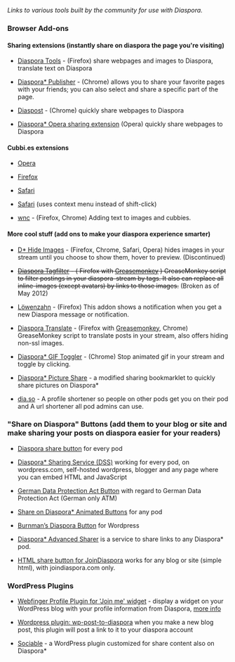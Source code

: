 _Links to various tools built by the community for use with Diaspora._


### Browser Add-ons

#### Sharing extensions (instantly share on diaspora the page you're visiting)
* [Diaspora Tools](http://sourceforge.net/projects/diasporatools/) - (Firefox) share webpages and images to Diaspora, translate text on Diaspora 

*   [Diaspora* Publisher](https://chrome.google.com/webstore/detail/pgblolfhnddeobmfgjhckddncbbfnlim) - (Chrome) allows you to share your favorite pages with your friends; you can also select and share a specific part of the page.

*   [Diaspost](http://soycodigo.wordpress.com/diaspost/) - (Chrome) quickly share webpages to Diaspora

*   [Diaspora* Opera sharing extension](http://my.opera.com/coreymwamba/blog/2011/09/07/diaspora-opera-sharing-extension) (Opera) quickly share webpages to Diaspora


#### Cubbi.es extensions 
    
*   [Opera](http://bit.ly/nPBzuk)
    
*   [Firefox](http://addons.mozilla.org/firefox/addon/cubbies/)
    
*   [Safari](http://github.com/gattonero/cubbies-safari)
    
*   [Safari](http://github.com/duthied/Cubbi.es-Safari-Extension) (uses context menu instead of shift-click) 

*  [wnc](http://bit.ly/HR6wwt) - (Firefox, Chrome) Adding text to images and cubbies.


#### More cool stuff (add ons to make your diaspora experience smarter)
*  [D* Hide Images](http://bit.ly/pWcCYN) - (Firefox, Chrome, Safari, Opera) hides images in your stream until you choose to show them, hover to preview. (Discontinued)

*   <s>[Diaspora Tagfilter](https://www.userscripts.org/scripts/show/117102) - ( Firefox with [Greasemonkey](https://addons.mozilla.org/en-US/firefox/addon/greasemonkey/) ) GreaseMonkey script to filter postings in your diaspora-stream by tags. It also can replace all inline-images (except avatars) by links to those images.</s> (Broken as of May 2012)
    
*   [Löwenzahn](https://addons.mozilla.org/en-US/firefox/addon/lowenzahn/?src=api) - (Firefox) This addon shows a notification when you get a new Diaspora message or notification.

*   [Diaspora Translate](http://userscripts.org/scripts/show/91276) - (Firefox with [Greasemonkey](https://addons.mozilla.org/en-US/firefox/addon/greasemonkey/), Chrome) GreaseMonkey script to translate posts in your stream, also offers hiding non-ssl images. 

*   [Diaspora* GIF Toggler](https://chrome.google.com/webstore/detail/diaspora-gif-toggler/dnlohoiofpckikpfjepegcadpgbcailf) - (Chrome) Stop animated gif in your stream and toggle by clicking.

*  [Diaspora* Picture Share](http://diasporapictureshare.blogspot.com/) - a modified sharing bookmarklet to quickly share pictures on Diaspora*

*  [dia.so](http://dia.so) - A profile shortener so people on other pods get you on their pod and A url shortener all pod admins can use.


### "Share on Diaspora" Buttons (add them to your blog or site and make sharing your posts on diaspora easier for your readers)

*   [Diaspora share button](http://simounet.github.com/Diaspora-Share-Button/) for every pod

*   [Diaspora* Sharing Service (DSS)](http://www.basshero.org/page/show/dss) working for every pod, on wordpress.com, self-hosted wordpress, blogger and any page where you can embed HTML and JavaScript 

*   [German Data Protection Act Button](http://blog.pgs-info.de/index.php/2011/08/24/social-media-buttons-datenschutzkonform) with regard to German Data Protection Act (German only ATM)

*   [Share on Diaspora* Animated Buttons](http://bit.ly/KY7UDT) for any pod

*   [Burnman’s Diaspora Button](http://theburnman.com/wordpress-plugins/burnmans-diaspora-button/) for Wordpress

*   [Diaspora* Advanced Sharer](http://sharetodiaspora.github.com/about/) is a service to share links to any Diaspora* pod.

*   [HTML share button for JoinDiaspora](http://pastebin.com/PxrFauH8) works for any blog or site (simple html), with joindiaspora.com only.


### WordPress Plugins

*  [Webfinger Profile Plugin for 'Join me' widget](http://wordpress.org/extend/plugins/webfinger-profile/) - display a widget on your WordPress blog with your profile information from Diaspora, [more info](http://blog.duthied.com/2011/08/30/webfinger-profile-plugin/)

*   [Wordpress plugin: wp-post-to-diaspora](https://github.com/diaspora/wp-post-to-diaspora) when you make a new blog post, this plugin will post a link to it to your diaspora account

*   [Sociable](http://gattonero.me/1041CdI) - a WordPress plugin customized for share content also on Diaspora*